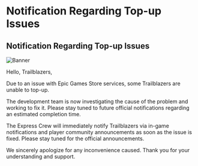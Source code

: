 # Notification Regarding Top-up Issues
## Notification Regarding Top-up Issues
![Banner](https://sdk.hoyoverse.com/upload/ann/2023/11/13/2084d89bb54e1afc4d612457f8e35603_8587000300482975695.png)

Hello, Trailblazers,

Due to an issue with Epic Games Store services, some Trailblazers are unable to top-up.

The development team is now investigating the cause of the problem and working to fix it. Please stay tuned to future official notifications regarding an estimated completion time.

The Express Crew will immediately notify Trailblazers via in-game notifications and player community announcements as soon as the issue is fixed. Please stay tuned for the official announcements.

We sincerely apologize for any inconvenience caused. Thank you for your understanding and support.

